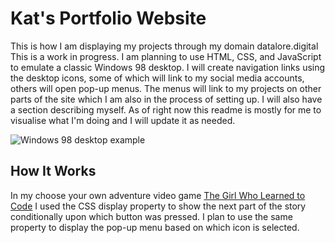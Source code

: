# Kat's Portfolio Website

This is how I am displaying my projects through my domain datalore.digital
This is a work in progress. I am planning to use HTML, CSS, and JavaScript to emulate a classic Windows 98 desktop. I will create navigation links using the desktop icons, some of which will link to my social media accounts, others will open pop-up menus. The menus will link to my projects on other parts of the site which I am also in the process of setting up. I will also have a section describing myself. As of right now this readme is mostly for me to visualise what I'm doing and I will update it as needed.

![Windows 98 desktop example](images/windows98menu.jpg)

## How It Works

In my choose your own adventure video game [The Girl Who Learned to Code](https://pages.git.generalassemb.ly/LtCommData/video_game_project/) I used the CSS display property to show the next part of the story conditionally upon which button was pressed. I plan to use the same property to display the pop-up menu based on which icon is selected.